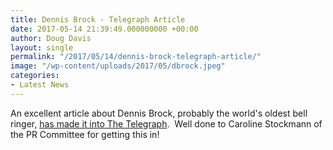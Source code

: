 ```yaml
---
title: Dennis Brock - Telegraph Article
date: 2017-05-14 21:39:49.000000000 +00:00
author: Doug Davis
layout: single
permalink: "/2017/05/14/dennis-brock-telegraph-article/"
image: "/wp-content/uploads/2017/05/dbrock.jpeg"
categories:
- Latest News
---
```

An excellent article about Dennis Brock, probably the world&apos;s oldest bell ringer, <a href="http://www.telegraph.co.uk/news/2017/05/14/worlds-oldest-bell-ringer-captured-ww2-hopes-reunited-soldier/" target="_blank" rel="noopener noreferrer">has made it into The Telegraph</a>.  Well done to Caroline Stockmann of the PR Committee for getting this in!
